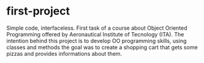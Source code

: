 # first-project
Simple code, interfaceless. First task of a course about Object Oriented Programming offered by Aeronautical Institute of Tecnology (ITA). The intention behind this project is to develop OO programming skills, using classes and methods the goal was to create a shopping cart that gets some pizzas and provides informations about them. 
